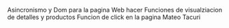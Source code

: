 Asincronismo y Dom para la pagina Web hacer
Funciones de visualziacion de detalles y productos 
Funcion de click en la pagina 
Mateo Tacuri
